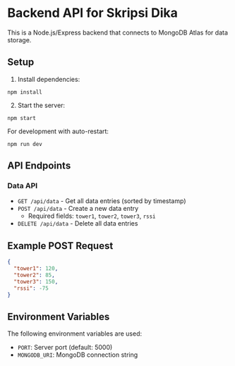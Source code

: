 # Backend API for Skripsi Dika

This is a Node.js/Express backend that connects to MongoDB Atlas for data storage.

## Setup

1. Install dependencies:
```
npm install
```

2. Start the server:
```
npm start
```

For development with auto-restart:
```
npm run dev
```

## API Endpoints

### Data API

- `GET /api/data` - Get all data entries (sorted by timestamp)
- `POST /api/data` - Create a new data entry
  - Required fields: `tower1`, `tower2`, `tower3`, `rssi`
- `DELETE /api/data` - Delete all data entries

## Example POST Request

```json
{
  "tower1": 120,
  "tower2": 85,
  "tower3": 150,
  "rssi": -75
}
```

## Environment Variables

The following environment variables are used:
- `PORT`: Server port (default: 5000)
- `MONGODB_URI`: MongoDB connection string
